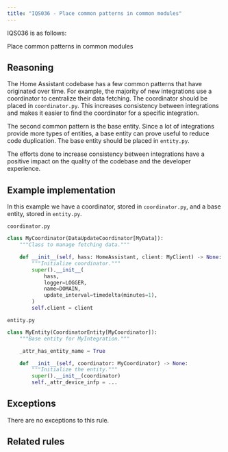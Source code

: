 ```yaml
---
title: "IQS036 - Place common patterns in common modules"
---
```


IQS036 is as follows:

Place common patterns in common modules

## Reasoning

The Home Assistant codebase has a few common patterns that have originated over time.
For example, the majority of new integrations use a coordinator to centralize their data fetching.
The coordinator should be placed in `coordinator.py`.
This increases consistency between integrations and makes it easier to find the coordinator for a specific integration.

The second common pattern is the base entity.
Since a lot of integrations provide more types of entities, a base entity can prove useful to reduce code duplication.
The base entity should be placed in `entity.py`.

The efforts done to increase consistency between integrations have a positive impact on the quality of the codebase and the developer experience.

## Example implementation

In this example we have a coordinator, stored in `coordinator.py`, and a base entity, stored in `entity.py`.

`coordinator.py`
```python
class MyCoordinator(DataUpdateCoordinator[MyData]):
    """Class to manage fetching data."""

    def __init__(self, hass: HomeAssistant, client: MyClient) -> None:
        """Initialize coordinator."""
        super().__init__(
            hass,
            logger=LOGGER,
            name=DOMAIN,
            update_interval=timedelta(minutes=1),
        )
        self.client = client
```

`entity.py`
```python
class MyEntity(CoordinatorEntity[MyCoordinator]):
    """Base entity for MyIntegration."""

    _attr_has_entity_name = True

    def __init__(self, coordinator: MyCoordinator) -> None:
        """Initialize the entity."""
        super().__init__(coordinator)
        self._attr_device_infp = ...
```

## Exceptions

There are no exceptions to this rule.

## Related rules

